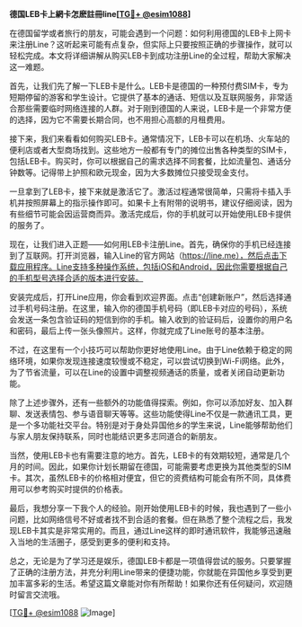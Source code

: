 **德国LEB卡上網卡怎麽註冊line[[TG💪+ @esim1088](https://t.me/s/esim1088)]**

在德国留学或者旅行的朋友，可能会遇到一个问题：如何利用德国的LEB卡上网卡来注册Line？这听起来可能有点复杂，但实际上只要按照正确的步骤操作，就可以轻松完成。本文将详细讲解从购买LEB卡到成功注册Line的全过程，帮助大家解决这一难题。

首先，让我们先了解一下LEB卡是什么。LEB卡是德国的一种预付费SIM卡，专为短期停留的游客和学生设计。它提供了基本的通话、短信以及互联网服务，非常适合那些需要临时网络连接的人群。对于刚到德国的人来说，LEB卡是一个非常方便的选择，因为它不需要长期合同，也不用担心高额的月租费用。

接下来，我们来看看如何购买LEB卡。通常情况下，LEB卡可以在机场、火车站的便利店或者大型商场找到。这些地方一般都有专门的摊位出售各种类型的SIM卡，包括LEB卡。购买时，你可以根据自己的需求选择不同套餐，比如流量包、通话分钟数等。记得带上护照和欧元现金，因为大多数摊位只接受现金支付。

一旦拿到了LEB卡，接下来就是激活它了。激活过程通常很简单，只需将卡插入手机并按照屏幕上的指示操作即可。如果卡上有附带的说明书，建议仔细阅读，因为有些细节可能会因运营商而异。激活完成后，你的手机就可以开始使用LEB卡提供的服务了。

现在，让我们进入正题——如何用LEB卡注册Line。首先，确保你的手机已经连接到了互联网。打开浏览器，输入Line的官方网站（https://line.me），然后点击下载应用程序。Line支持多种操作系统，包括iOS和Android，因此你需要根据自己的手机型号选择合适的版本进行安装。

安装完成后，打开Line应用，你会看到欢迎界面。点击“创建新账户”，然后选择通过手机号码注册。在这里，输入你的德国手机号码（即LEB卡对应的号码），系统会发送一条包含验证码的短信到你的手机。输入收到的验证码后，设置你的用户名和密码，最后上传一张头像照片。这样，你就完成了Line账号的基本注册。

不过，在这里有一个小技巧可以帮助你更好地使用Line。由于Line依赖于稳定的网络环境，如果你发现连接速度较慢或不稳定，可以尝试切换到Wi-Fi网络。此外，为了节省流量，可以在Line的设置中调整视频通话的质量，或者关闭自动更新功能。

除了上述步骤外，还有一些额外的功能值得探索。例如，你可以添加好友、加入群聊、发送表情包、参与语音聊天等等。这些功能使得Line不仅是一款通讯工具，更是一个多功能社交平台。特别是对于身处异国他乡的学生来说，Line能够帮助他们与家人朋友保持联系，同时也能结识更多志同道合的新朋友。

当然，使用LEB卡也有需要注意的地方。首先，LEB卡的有效期较短，通常是几个月的时间。因此，如果你计划长期留在德国，可能需要考虑更换为其他类型的SIM卡。其次，虽然LEB卡的价格相对便宜，但它的资费结构可能会有所不同，具体费用可以参考购买时提供的价格表。

最后，我想分享一下我个人的经验。刚开始使用LEB卡的时候，我也遇到了一些小问题，比如网络信号不好或者找不到合适的套餐。但在熟悉了整个流程之后，我发现LEB卡其实是非常实用的。而且，通过Line这样的即时通讯软件，我能够迅速融入当地的生活圈子，感受到更多的便利和支持。

总之，无论是为了学习还是娱乐，德国LEB卡都是一项值得尝试的服务。只要掌握了正确的注册方法，并充分利用Line带来的便捷功能，你就能在异国他乡享受到更加丰富多彩的生活。希望这篇文章能对你有所帮助！如果你还有任何疑问，欢迎随时留言交流哦。

[[TG💪+ @esim1088](https://t.me/s/esim1088) ![Image](https://i.postimg.cc/4NQfJmqS/Snipaste-2025-05-13-00-14-12.png)]